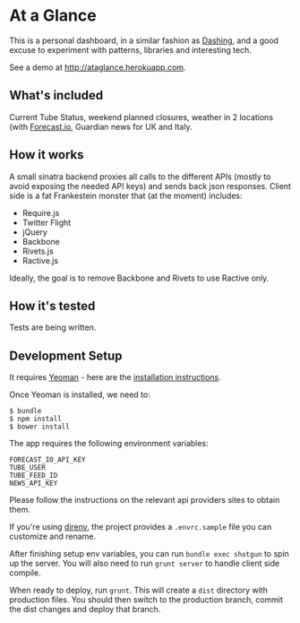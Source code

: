 # At a Glance

This is a personal dashboard, in a similar fashion as
[Dashing](http://shopify.github.io/dashing/), and a good excuse to experiment
with patterns, libraries and interesting tech.

See a demo at <http://ataglance.herokuapp.com>.

## What's included

Current Tube Status, weekend planned closures, weather in 2 locations (with
[Forecast.io](http://forecast.io), Guardian news for UK and Italy.

## How it works

A small sinatra backend proxies all calls to the different APIs (mostly to avoid
exposing the needed API keys) and sends back json responses. Client side is a
fat Frankestein monster that (at the moment) includes:

- Require.js
- Twitter Flight
- jQuery
- Backbone
- Rivets.js
- Ractive.js

Ideally, the goal is to remove Backbone and Rivets to use Ractive only.

## How it's tested

Tests are being written.

## Development Setup

It requires [Yeoman](http://yeoman.io/) - here are the [installation
instructions](https://github.com/yeoman/yeoman/wiki/Getting-Started).

Once Yeoman is installed, we need to:

    $ bundle
    $ npm install
    $ bower install

The app requires the following environment variables:

    FORECAST_IO_API_KEY
    TUBE_USER
    TUBE_FEED_ID
    NEWS_API_KEY

Please follow the instructions on the relevant api providers sites to obtain
them.

If you're using [direnv](http://direnv.net/), the project provides a
`.envrc.sample` file you can customize and rename.

After finishing setup env variables, you can run `bundle exec shotgun` to spin
up the server. You will also need to run `grunt server` to handle client side
compile.

When ready to deploy, run `grunt`. This will create a `dist` directory with
production files. You should then switch to the production branch, commit the
dist changes and deploy that branch.
